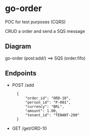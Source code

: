 # go-order

POC for test purposes (CQRS)

CRUD a order and send a SQS message

## Diagram

go-order (post:add/) ==> SQS (order.fifo)

## Endpoints

+ POST /add

        {
            "order_id": "ORD-10",
            "person_id": "P-001",
            "currency": "BRL",
            "amount": 1.00,
            "tenant_id": "TENANT-200"
        }

+ GET /get/ORD-10

